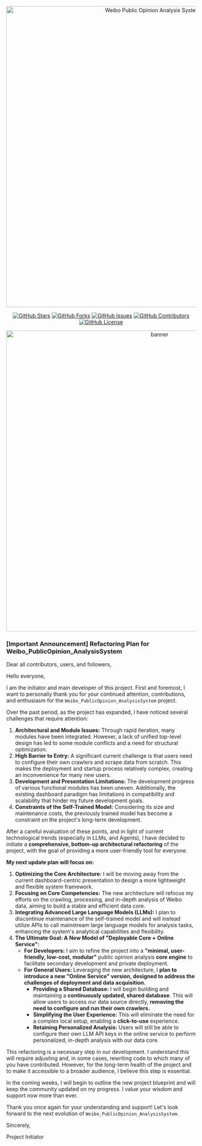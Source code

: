 <div align="center">

  <!-- # 📊 Weibo Public Opinion Analysis System  -->

  <img src="https://github.com/666ghj/Weibo_PublicOpinion_AnalysisSystem/blob/main/static/image/logo_compressed.png" alt="Weibo Public Opinion Analysis System Logo" width="800">

  [![GitHub Stars](https://img.shields.io/github/stars/666ghj/Weibo_PublicOpinion_AnalysisSystem?style=flat-square)](https://github.com/666ghj/Weibo_PublicOpinion_AnalysisSystem/stargazers)
  [![GitHub Forks](https://img.shields.io/github/forks/666ghj/Weibo_PublicOpinion_AnalysisSystem?style=flat-square)](https://github.com/666ghj/Weibo_PublicOpinion_AnalysisSystem/network)
  [![GitHub Issues](https://img.shields.io/github/issues/666ghj/Weibo_PublicOpinion_AnalysisSystem?style=flat-square)](https://github.com/666ghj/Weibo_PublicOpinion_AnalysisSystem/issues)
  [![GitHub Contributors](https://img.shields.io/github/contributors/666ghj/Weibo_PublicOpinion_AnalysisSystem?style=flat-square)](https://github.com/666ghj/Weibo_PublicOpinion_AnalysisSystem/graphs/contributors)
  [![GitHub License](https://img.shields.io/github/license/666ghj/Weibo_PublicOpinion_AnalysisSystem?style=flat-square)](https://github.com/666ghj/Weibo_PublicOpinion_AnalysisSystem/blob/main/LICENSE)

</div>

<div align="center">
<img src="https://github.com/666ghj/Weibo_PublicOpinion_AnalysisSystem/blob/main/static/image/banner_compressed.png" alt="banner" width="800">
</div>

 ### **[Important Announcement] Refactoring Plan for Weibo_PublicOpinion_AnalysisSystem**

Dear all contributors, users, and followers,

Hello everyone,

I am the initiator and main developer of this project. First and foremost, I want to personally thank you for your continued attention, contributions, and enthusiasm for the `Weibo_PublicOpinion_AnalysisSystem` project.

Over the past period, as the project has expanded, I have noticed several challenges that require attention:

1. **Architectural and Module Issues:** Through rapid iteration, many modules have been integrated. However, a lack of unified top-level design has led to some module conflicts and a need for structural optimization.
2. **High Barrier to Entry:** A significant current challenge is that users need to configure their own crawlers and scrape data from scratch. This makes the deployment and startup process relatively complex, creating an inconvenience for many new users.
3. **Development and Presentation Limitations:** The development progress of various functional modules has been uneven. Additionally, the existing dashboard paradigm has limitations in compatibility and scalability that hinder my future development goals.
4. **Constraints of the Self-Trained Model:** Considering its size and maintenance costs, the previously trained model has become a constraint on the project's long-term development.

After a careful evaluation of these points, and in light of current technological trends (especially in LLMs, and Agents), I have decided to initiate a **comprehensive, bottom-up architectural refactoring** of the project, with the goal of providing a more user-friendly tool for everyone.

**My next update plan will focus on:**

1. **Optimizing the Core Architecture:** I will be moving away from the current dashboard-centric presentation to design a more lightweight and flexible system framework.
2. **Focusing on Core Competencies:** The new architecture will refocus my efforts on the crawling, processing, and in-depth analysis of Weibo data, aiming to build a stable and efficient data core.
3. **Integrating Advanced Large Language Models (LLMs):** I plan to discontinue maintenance of the self-trained model and will instead utilize APIs to call mainstream large language models for analysis tasks, enhancing the system's analytical capabilities and flexibility.
4. **The Ultimate Goal: A New Model of "Deployable Core + Online Service":**
   - **For Developers:** I aim to refine the project into a **"minimal, user-friendly, low-cost, modular"** public opinion analysis **core engine** to facilitate secondary development and private deployment.
   - **For General Users:** Leveraging the new architecture, I **plan to introduce a new "Online Service" version, designed to address the challenges of deployment and data acquisition.**
     - **Providing a Shared Database:** I will begin building and maintaining a **continuously updated, shared database**. This will allow users to access our data source directly, **removing the need to configure and run their own crawlers.**
     - **Simplifying the User Experience:** This will eliminate the need for a complex local setup, enabling a **click-to-use** experience.
     - **Retaining Personalized Analysis:** Users will still be able to configure their own LLM API keys in the online service to perform personalized, in-depth analysis with our data core.

This refactoring is a necessary step in our development. I understand this will require adjusting and, in some cases, rewriting code to which many of you have contributed. However, for the long-term health of the project and to make it accessible to a broader audience, I believe this step is essential.

In the coming weeks, I will begin to outline the new project blueprint and will keep the community updated on my progress. I value your wisdom and support now more than ever.

Thank you once again for your understanding and support! Let's look forward to the next evolution of `Weibo_PublicOpinion_AnalysisSystem`.

Sincerely,

Project Initiator
